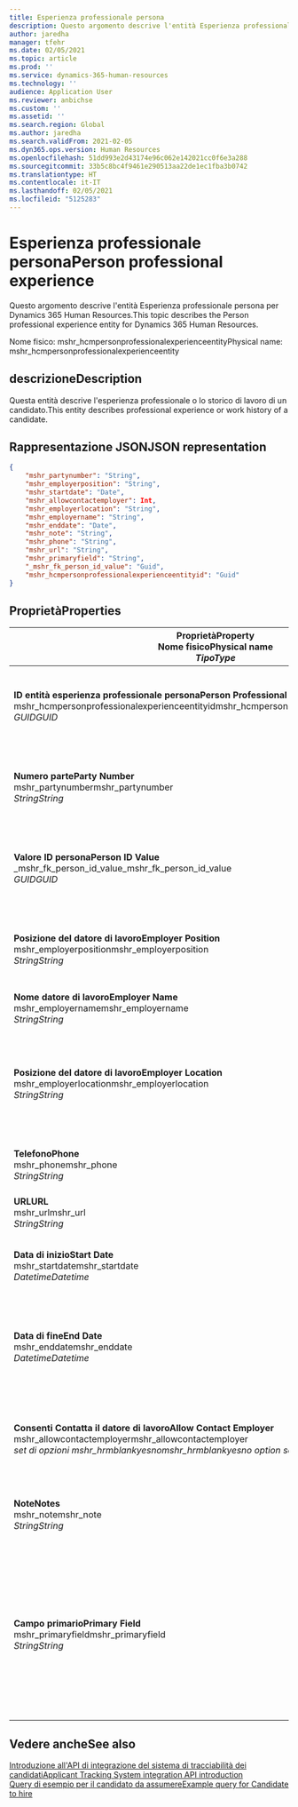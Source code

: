 ```yaml
---
title: Esperienza professionale persona
description: Questo argomento descrive l'entità Esperienza professionale persona per Dynamics 365 Human Resources.
author: jaredha
manager: tfehr
ms.date: 02/05/2021
ms.topic: article
ms.prod: ''
ms.service: dynamics-365-human-resources
ms.technology: ''
audience: Application User
ms.reviewer: anbichse
ms.custom: ''
ms.assetid: ''
ms.search.region: Global
ms.author: jaredha
ms.search.validFrom: 2021-02-05
ms.dyn365.ops.version: Human Resources
ms.openlocfilehash: 51dd993e2d43174e96c062e142021cc0f6e3a288
ms.sourcegitcommit: 33b5c8bc4f9461e290513aa22de1ec1fba3b0742
ms.translationtype: HT
ms.contentlocale: it-IT
ms.lasthandoff: 02/05/2021
ms.locfileid: "5125283"
---
```

# <a name="person-professional-experience"></a><span data-ttu-id="7c37d-103">Esperienza professionale persona</span><span class="sxs-lookup"><span data-stu-id="7c37d-103">Person professional experience</span></span>

<span data-ttu-id="7c37d-104">Questo argomento descrive l'entità Esperienza professionale persona per Dynamics 365 Human Resources.</span><span class="sxs-lookup"><span data-stu-id="7c37d-104">This topic describes the Person professional experience entity for Dynamics 365 Human Resources.</span></span>

<span data-ttu-id="7c37d-105">Nome fisico: mshr_hcmpersonprofessionalexperienceentity</span><span class="sxs-lookup"><span data-stu-id="7c37d-105">Physical name: mshr_hcmpersonprofessionalexperienceentity</span></span>

## <a name="description"></a><span data-ttu-id="7c37d-106">descrizione</span><span class="sxs-lookup"><span data-stu-id="7c37d-106">Description</span></span>

<span data-ttu-id="7c37d-107">Questa entità descrive l'esperienza professionale o lo storico di lavoro di un candidato.</span><span class="sxs-lookup"><span data-stu-id="7c37d-107">This entity describes professional experience or work history of a candidate.</span></span>

## <a name="json-representation"></a><span data-ttu-id="7c37d-108">Rappresentazione JSON</span><span class="sxs-lookup"><span data-stu-id="7c37d-108">JSON representation</span></span>

```json
{
    "mshr_partynumber": "String",
    "mshr_employerposition": "String",
    "mshr_startdate": "Date",
    "mshr_allowcontactemployer": Int,
    "mshr_employerlocation": "String",
    "mshr_employername": "String",
    "mshr_enddate": "Date",
    "mshr_note": "String",
    "mshr_phone": "String",
    "mshr_url": "String",
    "mshr_primaryfield": "String",
    "_mshr_fk_person_id_value": "Guid",
    "mshr_hcmpersonprofessionalexperienceentityid": "Guid"
}
```

## <a name="properties"></a><span data-ttu-id="7c37d-109">Proprietà</span><span class="sxs-lookup"><span data-stu-id="7c37d-109">Properties</span></span>

| <span data-ttu-id="7c37d-110">Proprietà</span><span class="sxs-lookup"><span data-stu-id="7c37d-110">Property</span></span><br><span data-ttu-id="7c37d-111">**Nome fisico**</span><span class="sxs-lookup"><span data-stu-id="7c37d-111">**Physical name**</span></span><br><span data-ttu-id="7c37d-112">**_Tipo_**</span><span class="sxs-lookup"><span data-stu-id="7c37d-112">**_Type_**</span></span> | <span data-ttu-id="7c37d-113">Utilizza</span><span class="sxs-lookup"><span data-stu-id="7c37d-113">Use</span></span> | <span data-ttu-id="7c37d-114">descrizione</span><span class="sxs-lookup"><span data-stu-id="7c37d-114">Description</span></span> |
| --- | --- | --- |
| <span data-ttu-id="7c37d-115">**ID entità esperienza professionale persona**</span><span class="sxs-lookup"><span data-stu-id="7c37d-115">**Person Professional Experience Entity ID**</span></span><br><span data-ttu-id="7c37d-116">mshr_hcmpersonprofessionalexperienceentityid</span><span class="sxs-lookup"><span data-stu-id="7c37d-116">mshr_hcmpersonprofessionalexperienceentityid</span></span><br><span data-ttu-id="7c37d-117">*GUID*</span><span class="sxs-lookup"><span data-stu-id="7c37d-117">*GUID*</span></span> | <span data-ttu-id="7c37d-118">Sola lettura</span><span class="sxs-lookup"><span data-stu-id="7c37d-118">Read-only</span></span><br><span data-ttu-id="7c37d-119">Richiesto</span><span class="sxs-lookup"><span data-stu-id="7c37d-119">Required</span></span> | <span data-ttu-id="7c37d-120">Identificatore univoco generato dal sistema per il record dell'entità.</span><span class="sxs-lookup"><span data-stu-id="7c37d-120">System-generated unique identifier for the entity record.</span></span> |
| <span data-ttu-id="7c37d-121">**Numero parte**</span><span class="sxs-lookup"><span data-stu-id="7c37d-121">**Party Number**</span></span><br><span data-ttu-id="7c37d-122">mshr_partynumber</span><span class="sxs-lookup"><span data-stu-id="7c37d-122">mshr_partynumber</span></span><br><span data-ttu-id="7c37d-123">*String*</span><span class="sxs-lookup"><span data-stu-id="7c37d-123">*String*</span></span> | <span data-ttu-id="7c37d-124">Lettura/scrittura</span><span class="sxs-lookup"><span data-stu-id="7c37d-124">Read/write</span></span><br><span data-ttu-id="7c37d-125">Richiesto</span><span class="sxs-lookup"><span data-stu-id="7c37d-125">Required</span></span> | <span data-ttu-id="7c37d-126">Identificatore univoco del record della persona per il candidato.</span><span class="sxs-lookup"><span data-stu-id="7c37d-126">Unique identifier of the person record for the candidate.</span></span> |
| <span data-ttu-id="7c37d-127">**Valore ID persona**</span><span class="sxs-lookup"><span data-stu-id="7c37d-127">**Person ID Value**</span></span><br><span data-ttu-id="7c37d-128">_mshr_fk_person_id_value</span><span class="sxs-lookup"><span data-stu-id="7c37d-128">_mshr_fk_person_id_value</span></span><br><span data-ttu-id="7c37d-129">*GUID*</span><span class="sxs-lookup"><span data-stu-id="7c37d-129">*GUID*</span></span> | <span data-ttu-id="7c37d-130">Sola lettura</span><span class="sxs-lookup"><span data-stu-id="7c37d-130">Read-only</span></span><br><span data-ttu-id="7c37d-131">Richiesto</span><span class="sxs-lookup"><span data-stu-id="7c37d-131">Required</span></span><br><span data-ttu-id="7c37d-132">Chiave esterna: mshr_dirpersonentityid di mshr_dirpersonentity</span><span class="sxs-lookup"><span data-stu-id="7c37d-132">Foreign key: mshr_dirpersonentityid of mshr_dirpersonentity</span></span> | <span data-ttu-id="7c37d-133">Identificatore univoco generato dal sistema per il record dell'entità della persona.</span><span class="sxs-lookup"><span data-stu-id="7c37d-133">System-generated unique identifier of the person entity record.</span></span> |
| <span data-ttu-id="7c37d-134">**Posizione del datore di lavoro**</span><span class="sxs-lookup"><span data-stu-id="7c37d-134">**Employer Position**</span></span><br><span data-ttu-id="7c37d-135">mshr_employerposition</span><span class="sxs-lookup"><span data-stu-id="7c37d-135">mshr_employerposition</span></span><br><span data-ttu-id="7c37d-136">*String*</span><span class="sxs-lookup"><span data-stu-id="7c37d-136">*String*</span></span> | <span data-ttu-id="7c37d-137">Lettura/scrittura</span><span class="sxs-lookup"><span data-stu-id="7c37d-137">Read/write</span></span><br><span data-ttu-id="7c37d-138">Richiesto</span><span class="sxs-lookup"><span data-stu-id="7c37d-138">Required</span></span> | <span data-ttu-id="7c37d-139">Il titolo della posizione ricoperta dal candidato durante l'assunzione.</span><span class="sxs-lookup"><span data-stu-id="7c37d-139">The position title held by the candidate while under employment.</span></span> |
| <span data-ttu-id="7c37d-140">**Nome datore di lavoro**</span><span class="sxs-lookup"><span data-stu-id="7c37d-140">**Employer Name**</span></span><br><span data-ttu-id="7c37d-141">mshr_employername</span><span class="sxs-lookup"><span data-stu-id="7c37d-141">mshr_employername</span></span><br><span data-ttu-id="7c37d-142">*String*</span><span class="sxs-lookup"><span data-stu-id="7c37d-142">*String*</span></span> | <span data-ttu-id="7c37d-143">Lettura/scrittura</span><span class="sxs-lookup"><span data-stu-id="7c37d-143">Read/write</span></span><br><span data-ttu-id="7c37d-144">Richiesto</span><span class="sxs-lookup"><span data-stu-id="7c37d-144">Required</span></span> | <span data-ttu-id="7c37d-145">Il nome del datore di lavoro.</span><span class="sxs-lookup"><span data-stu-id="7c37d-145">The name of the employer.</span></span> |
| <span data-ttu-id="7c37d-146">**Posizione del datore di lavoro**</span><span class="sxs-lookup"><span data-stu-id="7c37d-146">**Employer Location**</span></span><br><span data-ttu-id="7c37d-147">mshr_employerlocation</span><span class="sxs-lookup"><span data-stu-id="7c37d-147">mshr_employerlocation</span></span><br><span data-ttu-id="7c37d-148">*String*</span><span class="sxs-lookup"><span data-stu-id="7c37d-148">*String*</span></span> | <span data-ttu-id="7c37d-149">Lettura/scrittura</span><span class="sxs-lookup"><span data-stu-id="7c37d-149">Read/write</span></span><br><span data-ttu-id="7c37d-150">Facoltativo</span><span class="sxs-lookup"><span data-stu-id="7c37d-150">Optional</span></span> | <span data-ttu-id="7c37d-151">L'ubicazione del datore di lavoro.</span><span class="sxs-lookup"><span data-stu-id="7c37d-151">The employer’s location.</span></span> <span data-ttu-id="7c37d-152">Lunghezza massima: 60.</span><span class="sxs-lookup"><span data-stu-id="7c37d-152">Max length: 60.</span></span> <span data-ttu-id="7c37d-153">Nessun formato specifico definito o richiesto.</span><span class="sxs-lookup"><span data-stu-id="7c37d-153">No specific format defined or required.</span></span> |
| <span data-ttu-id="7c37d-154">**Telefono**</span><span class="sxs-lookup"><span data-stu-id="7c37d-154">**Phone**</span></span><br><span data-ttu-id="7c37d-155">mshr_phone</span><span class="sxs-lookup"><span data-stu-id="7c37d-155">mshr_phone</span></span><br><span data-ttu-id="7c37d-156">*String*</span><span class="sxs-lookup"><span data-stu-id="7c37d-156">*String*</span></span> | <span data-ttu-id="7c37d-157">Lettura/scrittura</span><span class="sxs-lookup"><span data-stu-id="7c37d-157">Read/write</span></span><br><span data-ttu-id="7c37d-158">Facoltativo</span><span class="sxs-lookup"><span data-stu-id="7c37d-158">Optional</span></span> | <span data-ttu-id="7c37d-159">Il numero di telefono del datore di lavoro.</span><span class="sxs-lookup"><span data-stu-id="7c37d-159">The employer’s phone number.</span></span> |
| <span data-ttu-id="7c37d-160">**URL**</span><span class="sxs-lookup"><span data-stu-id="7c37d-160">**URL**</span></span><br><span data-ttu-id="7c37d-161">mshr_url</span><span class="sxs-lookup"><span data-stu-id="7c37d-161">mshr_url</span></span><br><span data-ttu-id="7c37d-162">*String*</span><span class="sxs-lookup"><span data-stu-id="7c37d-162">*String*</span></span> | <span data-ttu-id="7c37d-163">Lettura/scrittura</span><span class="sxs-lookup"><span data-stu-id="7c37d-163">Read/write</span></span><br><span data-ttu-id="7c37d-164">Facoltativo</span><span class="sxs-lookup"><span data-stu-id="7c37d-164">Optional</span></span> | <span data-ttu-id="7c37d-165">L'URL del sito Web del datore di lavoro.</span><span class="sxs-lookup"><span data-stu-id="7c37d-165">The URL of the employer’s website.</span></span> |
| <span data-ttu-id="7c37d-166">**Data di inizio**</span><span class="sxs-lookup"><span data-stu-id="7c37d-166">**Start Date**</span></span><br><span data-ttu-id="7c37d-167">mshr_startdate</span><span class="sxs-lookup"><span data-stu-id="7c37d-167">mshr_startdate</span></span><br><span data-ttu-id="7c37d-168">*Datetime*</span><span class="sxs-lookup"><span data-stu-id="7c37d-168">*Datetime*</span></span> | <span data-ttu-id="7c37d-169">Lettura/scrittura</span><span class="sxs-lookup"><span data-stu-id="7c37d-169">Read/write</span></span><br><span data-ttu-id="7c37d-170">Richiesto</span><span class="sxs-lookup"><span data-stu-id="7c37d-170">Required</span></span> | <span data-ttu-id="7c37d-171">La data di inizio dell'impiego del candidato.</span><span class="sxs-lookup"><span data-stu-id="7c37d-171">The start date of the candidate’s employment.</span></span> |
| <span data-ttu-id="7c37d-172">**Data di fine**</span><span class="sxs-lookup"><span data-stu-id="7c37d-172">**End Date**</span></span><br><span data-ttu-id="7c37d-173">mshr_enddate</span><span class="sxs-lookup"><span data-stu-id="7c37d-173">mshr_enddate</span></span><br><span data-ttu-id="7c37d-174">*Datetime*</span><span class="sxs-lookup"><span data-stu-id="7c37d-174">*Datetime*</span></span> | <span data-ttu-id="7c37d-175">Lettura/scrittura</span><span class="sxs-lookup"><span data-stu-id="7c37d-175">Read/write</span></span><br><span data-ttu-id="7c37d-176">Facoltativo</span><span class="sxs-lookup"><span data-stu-id="7c37d-176">Optional</span></span> | <span data-ttu-id="7c37d-177">La data di fine del rapporto di lavoro del candidato o null se il candidato è ancora impiegato qui.</span><span class="sxs-lookup"><span data-stu-id="7c37d-177">The end date of the candidate’s employment, or null if the candidate is still employed here.</span></span> |
| <span data-ttu-id="7c37d-178">**Consenti Contatta il datore di lavoro**</span><span class="sxs-lookup"><span data-stu-id="7c37d-178">**Allow Contact Employer**</span></span><br><span data-ttu-id="7c37d-179">mshr_allowcontactemployer</span><span class="sxs-lookup"><span data-stu-id="7c37d-179">mshr_allowcontactemployer</span></span><br><span data-ttu-id="7c37d-180">*set di opzioni mshr_hrmblankyesno*</span><span class="sxs-lookup"><span data-stu-id="7c37d-180">*mshr_hrmblankyesno option set*</span></span> | <span data-ttu-id="7c37d-181">Lettura/scrittura</span><span class="sxs-lookup"><span data-stu-id="7c37d-181">Read/write</span></span><br><span data-ttu-id="7c37d-182">Facoltativo</span><span class="sxs-lookup"><span data-stu-id="7c37d-182">Optional</span></span> | <span data-ttu-id="7c37d-183">Indica se il candidato consente di contattare il precedente datore di lavoro.</span><span class="sxs-lookup"><span data-stu-id="7c37d-183">Signifies whether the candidate allows contacting the previous employer.</span></span> |
| <span data-ttu-id="7c37d-184">**Note**</span><span class="sxs-lookup"><span data-stu-id="7c37d-184">**Notes**</span></span><br><span data-ttu-id="7c37d-185">mshr_note</span><span class="sxs-lookup"><span data-stu-id="7c37d-185">mshr_note</span></span><br><span data-ttu-id="7c37d-186">*String*</span><span class="sxs-lookup"><span data-stu-id="7c37d-186">*String*</span></span> | <span data-ttu-id="7c37d-187">Lettura/scrittura</span><span class="sxs-lookup"><span data-stu-id="7c37d-187">Read/write</span></span><br><span data-ttu-id="7c37d-188">Facoltativo</span><span class="sxs-lookup"><span data-stu-id="7c37d-188">Optional</span></span> | <span data-ttu-id="7c37d-189">Note per l'utilizzo da parte del reclutatore o del responsabile delle assunzioni.</span><span class="sxs-lookup"><span data-stu-id="7c37d-189">Notes for use by the recruiter or hiring manager.</span></span> |
| <span data-ttu-id="7c37d-190">**Campo primario**</span><span class="sxs-lookup"><span data-stu-id="7c37d-190">**Primary Field**</span></span><br><span data-ttu-id="7c37d-191">mshr_primaryfield</span><span class="sxs-lookup"><span data-stu-id="7c37d-191">mshr_primaryfield</span></span><br><span data-ttu-id="7c37d-192">*String*</span><span class="sxs-lookup"><span data-stu-id="7c37d-192">*String*</span></span> | <span data-ttu-id="7c37d-193">Sola lettura</span><span class="sxs-lookup"><span data-stu-id="7c37d-193">Read-only</span></span><br><span data-ttu-id="7c37d-194">Richiesto</span><span class="sxs-lookup"><span data-stu-id="7c37d-194">Required</span></span> | <span data-ttu-id="7c37d-195">Campo utilizzato come un identificatore principale del record dell'entità.</span><span class="sxs-lookup"><span data-stu-id="7c37d-195">Field used as a primary identifier of the entity record.</span></span> <span data-ttu-id="7c37d-196">Combinazione di numero del partito, data di inizio, posizione del datore di lavoro e nome del datore di lavoro.</span><span class="sxs-lookup"><span data-stu-id="7c37d-196">Combination of party number, start date, employer position, and employer name.</span></span> |

## <a name="see-also"></a><span data-ttu-id="7c37d-197">Vedere anche</span><span class="sxs-lookup"><span data-stu-id="7c37d-197">See also</span></span>

[<span data-ttu-id="7c37d-198">Introduzione all'API di integrazione del sistema di tracciabilità dei candidati</span><span class="sxs-lookup"><span data-stu-id="7c37d-198">Applicant Tracking System integration API introduction</span></span>](hr-admin-integration-ats-api-introduction.md)<br>
[<span data-ttu-id="7c37d-199">Query di esempio per il candidato da assumere</span><span class="sxs-lookup"><span data-stu-id="7c37d-199">Example query for Candidate to hire</span></span>](hr-admin-integration-ats-api-candidate-to-hire-example-query.md)

